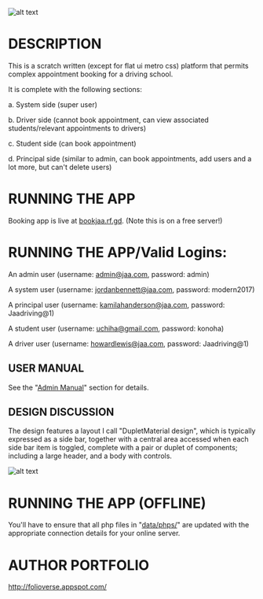 ![alt text]( https://bytebucket.org/JordanMicahBennett/bookingapp/raw/21513956b8f2add30ad7f2f5ad9300d08521cbb6/data/miscallaneous/screenshot-0.png)


# DESCRIPTION
This is a scratch written (except for flat ui metro css) platform that permits complex appointment booking for a driving school.

It is complete with the following sections:

a. System side (super user)

b. Driver side (cannot book appointment, can view associated students/relevant appointments to drivers)

c. Student side (can book appointment)

d. Principal side (similar to admin, can book appointments, add users and a lot more, but can't delete users)



# RUNNING THE APP 

Booking app is live at [bookjaa.rf.gd](https://bookjaa.rf.gd/). (Note this is on a free server!)

# RUNNING THE APP/Valid Logins:

An admin user (username: admin@jaa.com, password: admin)

A system user (username: jordanbennett@jaa.com, password: modern2017)

A principal user (username: kamilahanderson@jaa.com, password: Jaadriving@1)

A student user (username: uchiha@gmail.com, password: konoha)

A driver user (username: howardlewis@jaa.com, password: Jaadriving@1)


## USER MANUAL

See the "[Admin Manual](https://bitbucket.org/JordanMicahBennett/bookingapp/src/21513956b8f2add30ad7f2f5ad9300d08521cbb6/Admin%20%20Manual.pdf)" section for details.

## DESIGN DISCUSSION

The design features a layout I call "DupletMaterial design", which is typically expressed as a side bar, together with a central area accessed when each side bar item is toggled, complete with a pair or duplet of components; including a large header, and a body with controls.

![alt text]( https://bytebucket.org/JordanMicahBennett/bookingapp/raw/34723375a512947ca4af9c3c40d811f62858c096/data/miscallaneous/screenshot-1.png)

# RUNNING THE APP (OFFLINE)

You'll have to ensure that all php files in "[data/phps/](https://bitbucket.org/JordanMicahBennett/bookingapp/src/master/data/phps/)" are updated with the appropriate connection details for your online server.


AUTHOR PORTFOLIO
============================================
http://folioverse.appspot.com/


